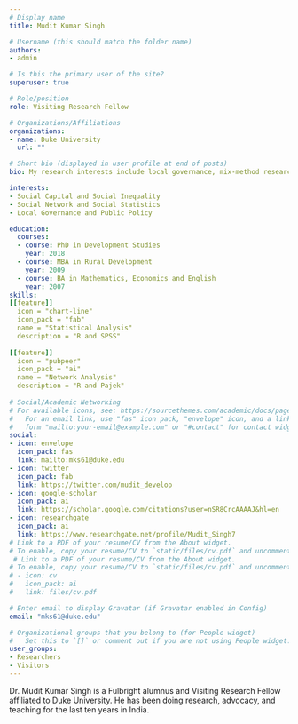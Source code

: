 ```yaml
---
# Display name
title: Mudit Kumar Singh

# Username (this should match the folder name)
authors:
- admin

# Is this the primary user of the site?
superuser: true

# Role/position
role: Visiting Research Fellow

# Organizations/Affiliations
organizations:
- name: Duke University
  url: ""

# Short bio (displayed in user profile at end of posts)
bio: My research interests include local governance, mix-method research and network analysis

interests:
- Social Capital and Social Inequality
- Social Network and Social Statistics
- Local Governance and Public Policy

education:
  courses:
  - course: PhD in Development Studies
    year: 2018
  - course: MBA in Rural Development
    year: 2009
  - course: BA in Mathematics, Economics and English
    year: 2007
skills:
[[feature]]
  icon = "chart-line"
  icon_pack = "fab"
  name = "Statistical Analysis"
  description = "R and SPSS"
  
[[feature]]
  icon = "pubpeer"
  icon_pack = "ai"
  name = "Network Analysis"
  description = "R and Pajek"  
  
# Social/Academic Networking
# For available icons, see: https://sourcethemes.com/academic/docs/page-builder/#icons
#   For an email link, use "fas" icon pack, "envelope" icon, and a link in the
#   form "mailto:your-email@example.com" or "#contact" for contact widget.
social:
- icon: envelope
  icon_pack: fas
  link: mailto:mks61@duke.edu
- icon: twitter
  icon_pack: fab
  link: https://twitter.com/mudit_develop
- icon: google-scholar
  icon_pack: ai
  link: https://scholar.google.com/citations?user=nSR8CrcAAAAJ&hl=en
- icon: researchgate
  icon_pack: ai
  link: https://www.researchgate.net/profile/Mudit_Singh7
# Link to a PDF of your resume/CV from the About widget.
# To enable, copy your resume/CV to `static/files/cv.pdf` and uncomment the lines below.
 # Link to a PDF of your resume/CV from the About widget.
# To enable, copy your resume/CV to `static/files/cv.pdf` and uncomment the lines below.
# - icon: cv
#   icon_pack: ai
#   link: files/cv.pdf

# Enter email to display Gravatar (if Gravatar enabled in Config)
email: "mks61@duke.edu"

# Organizational groups that you belong to (for People widget)
#   Set this to `[]` or comment out if you are not using People widget.
user_groups:
- Researchers
- Visitors
---
```


Dr. Mudit Kumar Singh is a Fulbright alumnus and Visiting Research Fellow affiliated to Duke University. He has been doing research, advocacy, and teaching for the last ten years in India.
